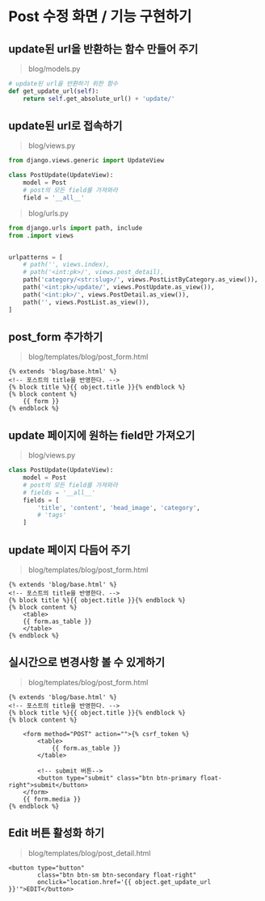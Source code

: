 # Post 수정 화면 / 기능 구현하기

## 


## update된 url을 반환하는 함수 만들어 주기

> blog/models.py

```python
# update된 url을 반환하기 위한 함수
def get_update_url(self):
    return self.get_absolute_url() + 'update/'
```

## update된 url로 접속하기

> blog/views.py

```python
from django.views.generic import UpdateView

class PostUpdate(UpdateView):
    model = Post
    # post의 모든 field를 가져와라
    field = '__all__'
```

> blog/urls.py

```python
from django.urls import path, include
from .import views


urlpatterns = [
    # path('', views.index),
    # path('<int:pk>/', views.post_detail),
    path('category/<str:slug>/', views.PostListByCategory.as_view()),
    path('<int:pk>/update/', views.PostUpdate.as_view()),
    path('<int:pk>/', views.PostDetail.as_view()),
    path('', views.PostList.as_view()),
]
```

## post_form 추가하기

> blog/templates/blog/post_form.html

```django
{% extends 'blog/base.html' %}
<!-- 포스트의 title을 반영한다. -->
{% block title %}{{ object.title }}{% endblock %}
{% block content %}
    {{ form }}
{% endblock %}
```

## update 페이지에 원하는 field만 가져오기

> blog/views.py

```python
class PostUpdate(UpdateView):
    model = Post
    # post의 모든 field를 가져와라
    # fields = '__all__'
    fields = [
        'title', 'content', 'head_image', 'category', 
        # 'tags'
    ]
```

## update 페이지 다듬어 주기

> blog/templates/blog/post_form.html

```django
{% extends 'blog/base.html' %}
<!-- 포스트의 title을 반영한다. -->
{% block title %}{{ object.title }}{% endblock %}
{% block content %}
    <table>
    {{ form.as_table }}
    </table>
{% endblock %}
```

## 실시간으로 변경사항 볼 수 있게하기

> blog/templates/blog/post_form.html

```django
{% extends 'blog/base.html' %}
<!-- 포스트의 title을 반영한다. -->
{% block title %}{{ object.title }}{% endblock %}
{% block content %}

    <form method="POST" action="">{% csrf_token %}
        <table>
            {{ form.as_table }}
        </table>

        <!-- submit 버튼-->
        <button type="submit" class="btn btn-primary float-right">submit</button>
    </form>
    {{ form.media }}
{% endblock %}
```

## Edit 버튼 활성화 하기

> blog/templates/blog/post_detail.html

```django
<button type="button" 
        class="btn btn-sm btn-secondary float-right" 
        onclick="location.href='{{ object.get_update_url }}'">EDIT</button>
```
